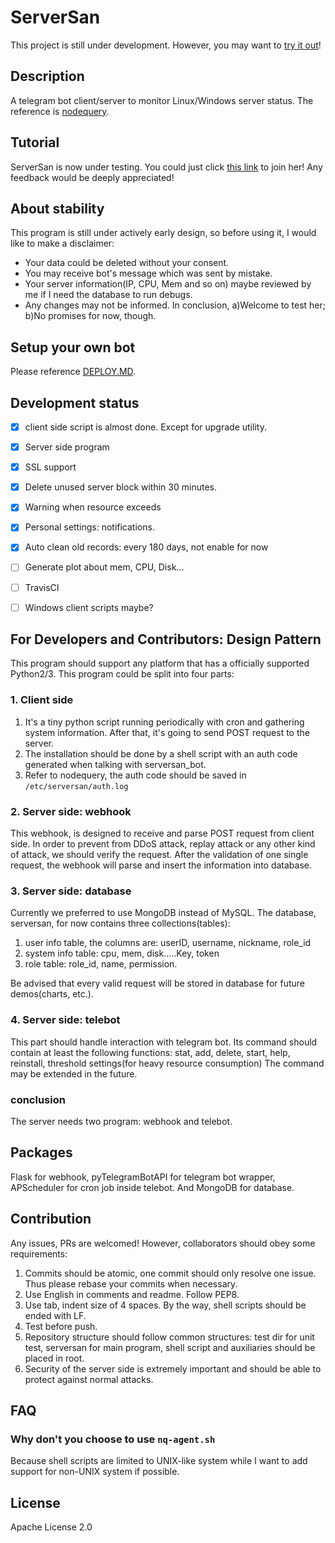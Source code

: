# ServerSan
This project is still under development. However, you may want to [try it out](https://t.me/serversan_bot)!


## Description ##
A telegram bot client/server to monitor Linux/Windows server status.
The reference is [nodequery](https://nodequery.com).


## Tutorial ##
ServerSan is now under testing. You could just click [this link](https://t.me/serversan_bot) to join her!
Any feedback would be deeply appreciated!


## About stability ##
This program is still under actively early design, so before using it, I would like to make a disclaimer:
* Your data could be deleted without your consent.
* You may receive bot's message which was sent by mistake.
* Your server information(IP, CPU, Mem and so on) maybe reviewed by me if I need the database to run debugs.
* Any changes may not be informed.
In conclusion, a)Welcome to test her; b)No promises for now, though.


## Setup your own bot ##
Please reference [DEPLOY.MD](DEPLOY.MD).


## Development status ##
- [x] client side script is almost done. Except for upgrade utility.
- [x] Server side program
- [x] SSL support 
- [x] Delete unused server block within 30 minutes.
- [x] Warning when resource exceeds
- [x] Personal settings: notifications.
- [x] Auto clean old records: every 180 days, not enable for now 
- [ ] Generate plot about mem, CPU, Disk...
- [ ] TravisCI
- [ ] Windows client scripts maybe?


## For Developers and Contributors: Design Pattern ##
This program should support any platform that has a officially supported Python2/3.
This program could be split into four parts:

### 1. Client side ###
1. It's a tiny python script running periodically with cron and gathering system information.
After that, it's going to send POST request to the server.
2. The installation should be done by a shell script with an auth code generated when talking with serversan_bot.
3. Refer to nodequery, the auth code should be saved in `/etc/serversan/auth.log`

### 2. Server side: webhook ###
This webhook, is designed to receive and parse POST request from client side. 
In order to prevent from DDoS attack, replay attack or any other kind of attack, we should verify the request. 
After the validation of one single request, the webhook will parse and insert the information into database.

### 3. Server side: database ###
Currently we preferred to use MongoDB instead of MySQL. The database, serversan, for now contains three collections(tables):
1. user info table, the columns are: userID, username, nickname, role_id
2. system info table: cpu, mem, disk.....Key, token
3. role table: role_id, name, permission.

Be advised that every valid request will be stored in database for future demos(charts, etc.).

### 4. Server side: telebot ###
This part should handle interaction with telegram bot. Its command should contain at least the following functions:
stat, add, delete, start, help, reinstall, threshold settings(for heavy resource consumption)
The command may be extended in the future.

### conclusion ###
The server needs two program: webhook and telebot.


## Packages ##
Flask for webhook, pyTelegramBotAPI for telegram bot wrapper, APScheduler for cron job inside telebot.
And MongoDB for database.


## Contribution ##
Any issues, PRs are welcomed! However, collaborators should obey some requirements:
1. Commits should be atomic, one commit should only resolve one issue. Thus please rebase your commits when necessary.
2. Use English in comments and readme. Follow PEP8.
3. Use tab, indent size of 4 spaces. By the way, shell scripts should be ended with LF.
4. Test before push.
5. Repository structure should follow common structures: 
test dir for unit test, serversan for main program, shell script and auxiliaries should be placed in root.
6. Security of the server side is extremely important and should be able to protect against normal attacks.



## FAQ ##
### Why don't you choose to use `nq-agent.sh` ###
Because shell scripts are limited to UNIX-like system while I want to add support for non-UNIX system if possible.


## License ##
Apache License 2.0